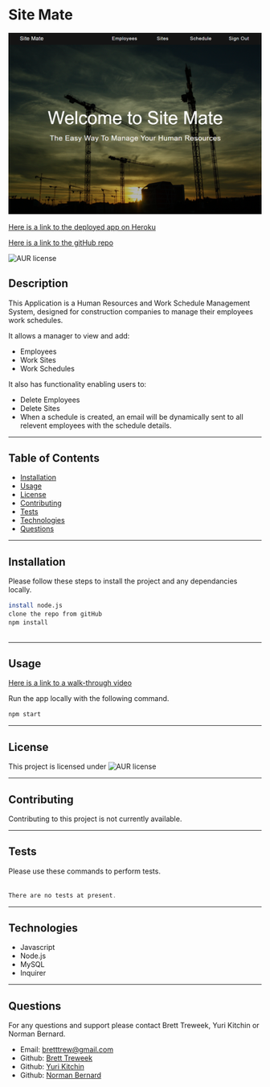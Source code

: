 

# Site Mate
 
  
  ![alt text](./public/images/screenshot.PNG)
  
[Here is a link to the deployed app on Heroku]()

[Here is a link to the gitHub repo]()  

![AUR license](https://img.shields.io/static/v1?label=License&message=MIT&color=blue)

## Description
This Application is a Human Resources and Work Schedule Management System, designed for construction companies to manage their employees work schedules.

It allows a manager to view and add:   
- Employees
- Work Sites
- Work Schedules

It also has functionality enabling users to:
- Delete Employees
- Delete Sites
- When a schedule is created, an email will be dynamically sent to all relevent employees with the schedule details.


---
## Table of Contents

- [Installation](#installation)
- [Usage](#usage)
- [License](#license)
- [Contributing](#contributing)
- [Tests](#tests)
- [Technologies](#technologies)
- [Questions](#questions)

---
## Installation  
  
Please follow these steps to install the project and any dependancies locally.

```bash
install node.js
clone the repo from gitHub
npm install
 
```

---
## Usage

 
[Here is a link to a walk-through video]()

Run the app locally with the following command.   

```bash
npm start
```


---
## License

This project is licensed under ![AUR license](https://img.shields.io/static/v1?label=License&message=MIT&color=blue)

---
## Contributing

Contributing to this project is not currently available.

---
## Tests

Please use these commands to perform tests.

```js

There are no tests at present.

```

---

## Technologies

- Javascript
- Node.js
- MySQL
- Inquirer

---

## Questions

For any questions and support please contact Brett Treweek, Yuri Kitchin or Norman Bernard.  
- Email: bretttrew@gmail.com  
- Github: [Brett Treweek](https://github.com/brett-treweek)
- Github: [Yuri Kitchin]()
- Github: [Norman Bernard]()